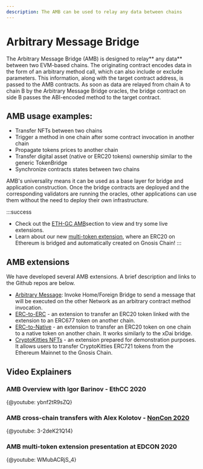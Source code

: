 ```yaml
---
description: The AMB can be used to relay any data between chains
---
```


# Arbitrary Message Bridge

The Arbitrary Message Bridge (AMB) is designed to relay** any data** between two EVM-based chains. The originating contract encodes data in the form of an arbitrary method call, which can also include or exclude parameters. This information, along with the target contract address, is passed to the AMB contracts. As soon as data are relayed from chain A to chain B by the Arbitrary Message Bridge oracles, the bridge contract on side B passes the ABI-encoded method to the target contract.

## **AMB usage examples:**

* Transfer NFTs between two chains
* Trigger a method in one chain after some contract invocation in another chain
* Propagate tokens prices to another chain
* Transfer digital asset (native or ERC20 tokens) ownership similar to the generic TokenBridge
* Synchronize contracts states between two chains

AMB's universality means it can be used as a base layer for bridge and application construction. Once the bridge contracts are deployed and the corresponding validators are running the oracles, other applications can use them without the need to deploy their own infrastructure.

:::success
* Check out the [ETH-GC AMB](/specs/bridges/eth-gc/)section to view and try some live extensions.
* Learn about our new [multi-token extension](/specs/bridges/eth-gc/multi-token-extension/), where an ERC20 on Ethereum is bridged and automatically created on Gnosis Chain!
:::

## AMB extensions

We have developed several AMB extensions. A brief description and links to the Github repos are below.

* [Arbitrary Message](https://github.com/poanetwork/tokenbridge-contracts/tree/master/contracts/upgradeable_contracts/arbitrary_message): Invoke Home/Foreign Bridge to send a message that will be executed on the other Network as an arbitrary contract method invocation.
* [ERC-to-ERC](https://github.com/poanetwork/tokenbridge-contracts/tree/master/contracts/upgradeable_contracts/amb_erc677_to_erc677) - an extension to transfer an ERC20 token linked with the extension to an ERC677 token on another chain.
* [ERC-to-Native](https://github.com/poanetwork/tokenbridge-contracts/tree/master/contracts/upgradeable_contracts/erc20_to_native) - an extension to transfer an ERC20 token on one chain to a native token on another chain. It works similarly to the xDai bridge.
* [CryptoKitties NFTs](https://github.com/poanetwork/cryptokitties-xdai-demo) - an extension prepared for demonstration purposes. It allows users to transfer CryptoKitties ERC721 tokens from the Ethereum Mainnet to the Gnosis Chain.

## Video Explainers

### AMB Overview with Igor Barinov - EthCC 2020

{@youtube: ybnf2tR9sZQ}

### AMB cross-chain transfers with Alex Kolotov - [NonCon 2020](https://noncon.org)

{@youtube: 3-2deK21Q14}

### AMB multi-token extension presentation at EDCON 2020

{@youtube: WMubACRjS_4}
